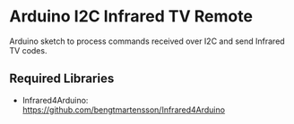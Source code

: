 # Arduino I2C Infrared TV Remote
Arduino sketch to process commands received over I2C and send Infrared TV codes.

## Required Libraries
- Infrared4Arduino: https://github.com/bengtmartensson/Infrared4Arduino
